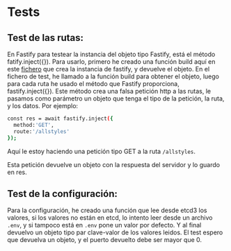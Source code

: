# Tests

## Test de las rutas:

En Fastify para testear la instancia del objeto tipo Fastify, está el método fatify.inject({}).
Para usarlo, primero he creado una función build aquí en este [fichero](https://github.com/WolfYe98/Proyecto_IV_Bate/blob/master/app/main.js) que crea la instancia de fastify, y devuelve el objeto.
En el fichero de test, he llamado a la función build para obtener el objeto, luego para cada ruta he usado el método que Fastify proporciona, fastify.inject({}).
Este método crea una falsa petición http a las rutas, le pasamos como parámetro un objeto que tenga el tipo de la petición, la ruta, y los datos.
Por ejemplo:

```bash
const res = await fastify.inject({
  method:'GET',
  route:'/allstyles'
});
```
Aquí le estoy haciendo una petición tipo GET a la ruta ```/allstyles```.

Esta petición devuelve un objeto con la respuesta del servidor y lo guardo en res.


## Test de la configuración:

Para la configuración, he creado una función que lee desde etcd3 los valores, si los valores no están en etcd, lo intento leer desde un archivo ```.env```, y si tampoco está en ```.env``` pone un valor por defecto. Y al final devuelvo un objeto tipo par clave-valor de los valores leidos.
El test espero que devuelva un objeto, y el puerto devuelto debe ser mayor que 0.

